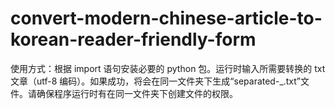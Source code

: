 # convert-modern-chinese-article-to-korean-reader-friendly-form

使用方式：根据 import 语句安装必要的 python 包。运行时输入所需要转换的 txt 文章（utf-8 编码）。如果成功，将会在同一文件夹下生成“separated-_.txt”文件。请确保程序运行时有在同一文件夹下创建文件的权限。

